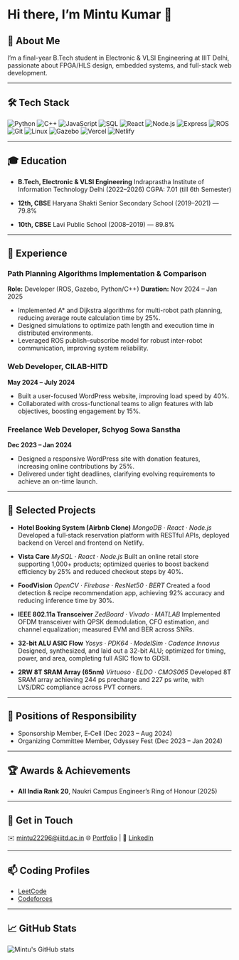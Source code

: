 # Hi there, I’m Mintu Kumar 👋

## 🚀 About Me

I’m a final-year B.Tech student in Electronic & VLSI Engineering at IIIT Delhi, passionate about FPGA/HLS design, embedded systems, and full-stack web development.

---

## 🛠️ Tech Stack

![Python](https://img.shields.io/badge/Python-3776AB?logo=python) ![C++](https://img.shields.io/badge/C++-00599C?logo=c%2B%2B) ![JavaScript](https://img.shields.io/badge/JavaScript-F7DF1E?logo=javascript) ![SQL](https://img.shields.io/badge/SQL-4479A1?logo=mysql)
![React](https://img.shields.io/badge/React-20232A?logo=react) ![Node.js](https://img.shields.io/badge/Node.js-339933?logo=node.js) ![Express](https://img.shields.io/badge/Express-000000?logo=express) ![ROS](https://img.shields.io/badge/ROS-DARK?logo=ros)
![Git](https://img.shields.io/badge/Git-F05032?logo=git) ![Linux](https://img.shields.io/badge/Linux-FCC624?logo=linux) ![Gazebo](https://img.shields.io/badge/Gazebo-%23000000?logo=gazebo) ![Vercel](https://img.shields.io/badge/Vercel-000000?logo=vercel) ![Netlify](https://img.shields.io/badge/Netlify-00C7B7?logo=netlify)

---

## 🎓 Education

* **B.Tech, Electronic & VLSI Engineering**
  Indraprastha Institute of Information Technology Delhi (2022–2026)
  CGPA: 7.01 (till 6th Semester)

* **12th, CBSE**
  Haryana Shakti Senior Secondary School (2019–2021) — 79.8%

* **10th, CBSE**
  Lavi Public School (2008–2019) — 89.8%

---

## 💼 Experience

### Path Planning Algorithms Implementation & Comparison

**Role:** Developer (ROS, Gazebo, Python/C++)
**Duration:** Nov 2024 – Jan 2025

* Implemented A\* and Dijkstra algorithms for multi-robot path planning, reducing average route calculation time by 25%.
* Designed simulations to optimize path length and execution time in distributed environments.
* Leveraged ROS publish–subscribe model for robust inter-robot communication, improving system reliability.

### Web Developer, CILAB-HITD

**May 2024 – July 2024**

* Built a user-focused WordPress website, improving load speed by 40%.
* Collaborated with cross-functional teams to align features with lab objectives, boosting engagement by 15%.

### Freelance Web Developer, Schyog Sowa Sanstha

**Dec 2023 – Jan 2024**

* Designed a responsive WordPress site with donation features, increasing online contributions by 25%.
* Delivered under tight deadlines, clarifying evolving requirements to achieve an on-time launch.

---

## 🌟 Selected Projects

* **Hotel Booking System (Airbnb Clone)**
  *MongoDB · React · Node.js*
  Developed a full‑stack reservation platform with RESTful APIs, deployed backend on Vercel and frontend on Netlify.

* **Vista Care**
  *MySQL · React · Node.js*
  Built an online retail store supporting 1,000+ products; optimized queries to boost backend efficiency by 25% and reduced checkout steps by 40%.

* **FoodVision**
  *OpenCV · Firebase · ResNet50 · BERT*
  Created a food detection & recipe recommendation app, achieving 92% accuracy and reducing inference time by 30%.

* **IEEE 802.11a Transceiver**
  *ZedBoard · Vivado · MATLAB*
  Implemented OFDM transceiver with QPSK demodulation, CFO estimation, and channel equalization; measured EVM and BER across SNRs.

* **32-bit ALU ASIC Flow**
  *Yosys · PDK64 · ModelSim · Cadence Innovus*
  Designed, synthesized, and laid out a 32-bit ALU; optimized for timing, power, and area, completing full ASIC flow to GDSII.

* **2RW 8T SRAM Array (65nm)**
  *Virtuoso · ELDO · CMOS065*
  Developed 8T SRAM array achieving 244 ps precharge and 227 ps write, with LVS/DRC compliance across PVT corners.

---

## 👥 Positions of Responsibility

* Sponsorship Member, E‑Cell (Dec 2023 – Aug 2024)
* Organizing Committee Member, Odyssey Fest (Dec 2023 – Jan 2024)

---

## 🏆 Awards & Achievements

* **All India Rank 20**, Naukri Campus Engineer’s Ring of Honour (2025)

---

## 💬 Get in Touch

✉️ [mintu22296@iiitd.ac.in](mailto:mintu22296@iiitd.ac.in)
🌐 [Portfolio](#) | 🔗 [LinkedIn](#)

---

## 📫 Coding Profiles

* [LeetCode](https://leetcode.com/your_username)
* [Codeforces](https://codeforces.com/profile/your_username)

---

## 📈 GitHub Stats

![Mintu's GitHub stats](https://github-readme-stats.vercel.app/api?username=MINTU296\&show_icons=true)
